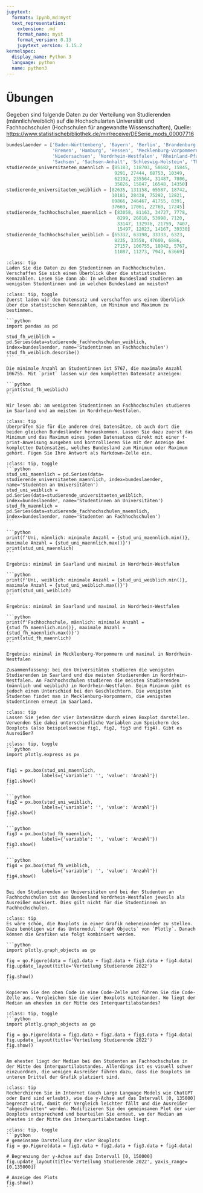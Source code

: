 ```yaml
---
jupytext:
  formats: ipynb,md:myst
  text_representation:
    extension: .md
    format_name: myst
    format_version: 0.13
    jupytext_version: 1.15.2
kernelspec:
  display_name: Python 3
  language: python
  name: python3
---
```


# Übungen

Gegeben sind folgende Daten zu der Verteilung von Studierenden (männlich/weiblich) auf die Hochschularten Universität und Fachhochschulen (Hochschulen für angewandte Wissenschaften), Quelle: https://www.statistischebibliothek.de/mir/receive/DESerie_mods_00007716

```python
bundeslaender = ['Baden-Württemberg', 'Bayern', 'Berlin', 'Brandenburg', 
                 'Bremen', 'Hamburg', 'Hessen', 'Mecklenburg-Vorpommern', 
                 'Niedersachsen', 'Nordrhein-Westfalen', 'Rheinland-Pfalz', 'Saarland',
                 'Sachsen', 'Sachsen-Anhalt', 'Schleswig-Holstein', 'Thüringen']
studierende_universitaeten_maennlich = [85183, 118703, 58682, 15845,
                                        9291, 27444, 68753, 10349, 
                                        62192, 235564, 31487, 7806, 
                                        35826, 15847, 16548, 14350]
studierende_universitaeten_weiblich = [82635, 131158, 65587, 18742,
                                       10181, 28438, 75292, 12821,
                                       69866, 246467, 41755, 8391,
                                       37669, 17061, 22760, 17245]
studierende_fachhochschulen_maennlich = [83058, 81163, 34727, 7778,
                                         8299, 26818, 53998, 7120,
                                         33147, 132976, 21759, 7407,
                                         15497, 12023, 14167, 39330]
studierende_fachhochschulen_weiblich = [65332, 63198, 33333, 6323,
                                        8235, 33558, 47600, 6886,
                                        27157, 106755, 18042, 5767,
                                        11087, 11273, 7943, 63669]
```

```{admonition} Übung 3.1
:class: tip
Laden Sie die Daten zu den Studentinnen an Fachhochschulen. Verschaffen Sie sich einen Überblick über die statistischen Kennzahlen. Lesen Sie dann ab: In welchem Bundesland studieren am wenigsten Studentinnen und im welchem Bundesland am meisten?
```

````{admonition} Lösung
:class: tip, toggle
Zuerst laden wir den Datensatz und verschaffen uns einen Überblick über die statistischen Kennzahlen, um Minimum und Maximum zu bestimmen.

```python
import pandas as pd

stud_fh_weiblich = pd.Series(data=studierende_fachhochschulen_weiblich, index=bundeslaender, name='Studentinnen an Fachhochschulen')
stud_fh_weiblich.describe()
```

Die minimale Anzahl an Studentinnen ist 5767, die maximale Anzahl 106755. Mit `print` lassen wir den kompletten Datensatz anzeigen:

```python
print(stud_fh_weiblich)
```

Wir lesen ab: am wenigsten Studentinnen an Fachhochschulen studieren im Saarland und am meisten in Nordrhein-Westfalen.
````

```{admonition} Übung 3.2
:class: tip
Überprüfen Sie für die anderen drei Datensätze, ob auch dort die beiden gleichen Bundesländer herauskommen. Lassen Sie dazu zuerst das Minimum und das Maximum eines jeden Datensatzes direkt mit einer f-print-Anweisung ausgeben und kontrollieren Sie mit der Anzeige des kompletten Datensatzes, welches Bundesland zum Minimum oder Maximum gehört. Fügen Sie Ihre Antwort als Markdown-Zelle ein.
```

````{admonition} Lösung
:class: tip, toggle
```python
stud_uni_maennlich = pd.Series(data= studierende_universitaeten_maennlich, index=bundeslaender, name='Studenten an Universitäten')
stud_uni_weiblich = pd.Series(data=studierende_universitaeten_weiblich, index=bundeslaender, name='Studentinnen an Universitäten')
stud_fh_maennlich = pd.Series(data=studierende_fachhochschulen_maennlich, index=bundeslaender, name='Studenten an Fachhochschulen')
```

```python
print(f'Uni, männlich: minimale Anzahl = {stud_uni_maennlich.min()}, maximale Anzahl = {stud_uni_maennlich.max()}')
print(stud_uni_maennlich)
```

Ergebnis: minimal im Saarland und maximal in Nordrhein-Westfalen

```python
print(f'Uni, weiblich: minimale Anzahl = {stud_uni_weiblich.min()}, maximale Anzahl = {stud_uni_weiblich.max()}')
print(stud_uni_weiblich)
```

Ergebnis: minimal im Saarland und maximal in Nordrhein-Westfalen

```python
print(f'Fachhochschule, männlich: minimale Anzahl = {stud_fh_maennlich.min()}, maximale Anzahl = {stud_fh_maennlich.max()}')
print(stud_fh_maennlich)
```

Ergebnis: minimal in Mecklenburg-Vorpommern und maximal in Nordrhein-Westfalen

Zusammenfassung: bei den Universitäten studieren die wenigsten Studierenden im Saarland und die meisten Studierenden in Nordrhein-Westfalen. An Fachhochschulen studieren die meisten Studierenden (männlich und weiblich) in Nordrhein-Westfalen. Beim Minimum gibt es jedoch einen Unterschied bei den Geschlechtern. Die wenigsten Studenten findet man in Mecklenburg-Vorpommern, die wenigsten Studentinnen erneut im Saarland.
````

```{admonition} Übung 3.3
:class: tip
Lassen Sie jeden der vier Datensätze durch einen Boxplot darstellen. Verwenden Sie dabei unterschiedliche Variablen zum Speichern des Boxplots (also beispielsweise fig1, fig2, fig3 und fig4). Gibt es Ausreißer?
```

````{admonition} Lösung
:class: tip, toggle
```python
import plotly.express as px


fig1 = px.box(stud_uni_maennlich,
             labels={'variable': '', 'value': 'Anzahl'})
fig1.show()
```

```python
fig2 = px.box(stud_uni_weiblich,
             labels={'variable': '', 'value': 'Anzahl'})
fig2.show()
```

```python
fig3 = px.box(stud_fh_maennlich,
             labels={'variable': '', 'value': 'Anzahl'})
fig3.show()
```

```python
fig4 = px.box(stud_fh_weiblich,
             labels={'variable': '', 'value': 'Anzahl'})
fig4.show()
```

Bei den Studierenden an Universitäten und bei den Studenten an Fachhochschulen ist das Bundesland Nordrhein-Westfalen jeweils als Ausreißer markiert. Dies gilt nicht für die Studentinnen an Fachhochschulen.
````

````{admonition} Übung 3.4
:class: tip
Es wäre schön, die Boxplots in einer Grafik nebeneinander zu stellen. Dazu benötigen wir das Untermodul `Graph Objects` von `Plotly`. Danach können die Grafiken wie folgt kombiniert werden. 

```python
import plotly.graph_objects as go

fig = go.Figure(data = fig1.data + fig2.data + fig3.data + fig4.data)
fig.update_layout(title='Verteilung Studierende 2022')

fig.show()
```

Kopieren Sie den oben Code in eine Code-Zelle und führen Sie die Code-Zelle aus. Vergleichen Sie die vier Boxplots miteinander. Wo liegt der Median am ehesten in der Mitte des Interquartilabstandes?
````

````{admonition} Lösung
:class: tip, toggle
```python
import plotly.graph_objects as go

fig = go.Figure(data = fig1.data + fig2.data + fig3.data + fig4.data)
fig.update_layout(title='Verteilung Studierende 2022')
fig.show()
```

Am ehesten liegt der Median bei den Studenten an Fachhochschulen in der Mitte des Interquartilabstandes. Allerdings ist es visuell schwer einzuordnen, die wenigen Ausreißer führen dazu, dass die Boxplots im unteren Drittel der Grafik platziert sind.    
````

```{admonition} Übung 3.5
:class: tip
Recherchieren Sie im Internet (auch Large Language Models wie ChatGPT oder Bard sind erlaubt), wie die y-Achse auf das Intervall [0, 135000] begrenzt wird, damit der Vergleich leichter fällt und die Ausreißer "abgeschnitten" werden. Modifizieren Sie den gemeinsamen Plot der vier Boxplots entsprechend und beurteilen Sie erneut, wo der Median am ehesten in der Mitte des Interquartilabstandes liegt.
```

````{admonition} Lösung
:class: tip, toggle
```python
# gemeinsame Darstellung der vier Boxplots
fig = go.Figure(data = fig1.data + fig2.data + fig3.data + fig4.data)

# Begrenzung der y-Achse auf das Intervall [0, 150000]
fig.update_layout(title='Verteilung Studierende 2022', yaxis_range=[0,135000])

# Anzeige des Plots
fig.show()
```
````

